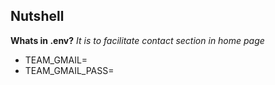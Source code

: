 ## Nutshell

**Whats in .env?**
*It is to facilitate contact section in home page*
- TEAM_GMAIL= <email-address>
- TEAM_GMAIL_PASS= <email-app-password>